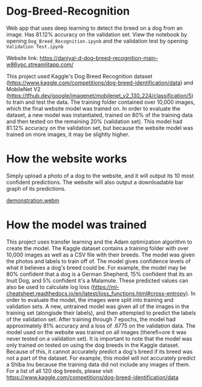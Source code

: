 # Dog-Breed-Recognition
Web app that uses deep learning to detect the breed on a dog from an image. Has 81.12% accuracy on the validation set. View the notebook by opening `Dog_Breed_Recognition.ipynb` and the validation test by opening `Validation Test.ipynb`

Website link: https://daniyal-d-dog-breed-recognition-main-w86ypc.streamlitapp.com/

This project used Kaggle's Dog Breed Recognition dataset (https://www.kaggle.com/competitions/dog-breed-identification/data) and MobileNet V2 (https://tfhub.dev/google/imagenet/mobilenet_v2_130_224/classification/5) to train and test the data. The training folder contained over 10,000 images, which the final website model was trained on. In order to evaluate the dataset, a new model was instantiated, trained on 80% of the training data and then tested on the remaining 20% (validation set). This model had 81.12% accuracy on the validation set, but because the website model was trained on more images, it may be slightly higher.

# How the website works
Simply upload a photo of a dog to the website, and it will output its 10 most confident predictions. The website will also output a downloadable bar graph of its predictions.

[demonstration.webm](https://user-images.githubusercontent.com/31736868/180587221-9134f6da-d63b-4328-9c7c-aca8dd7998f5.webm)


# How the model was trained
This project uses transfer learning and the Adam optimization algorithm to create the model. The Kaggle dataset contains a training folder with over 10,000 images as well as a CSV file with their breeds. The model was given the photos and labels to train off of. The model gives confidence levels of what it believes a dog's breed could be. For example, the model may be 80% confident that a dog is a German Shepherd, 15% confident that its an Inuit Dog, and 5% confident it's a Malamute. These predicted values can also be used to calculate log loss (https://ml-cheatsheet.readthedocs.io/en/latest/loss_functions.html#cross-entropy). In order to evaluate the model, the images were split into training and validation sets. A new, untrained model was given all of the images in the training set (alongisde their labels), and then attempted to predict the labels of the validation set. After training through 7 epochs, the model had approximately 81% accuracy and a loss of .6775 on the validation data. The model used on the website was trained on all images (therefi=ore it was never tested on a validation set). It is important to note that the model was only trained on tested on using the dog breeds in the Kaggle dataset. Because of this, it cannot accurately predict a dog's breed if its breed was not a part of the dataset. For example, this model will not accurately predict a Shiba Inu because the training data did not include any images of them. For a list of all 120 dog breeds, please visit https://www.kaggle.com/competitions/dog-breed-identification/data
